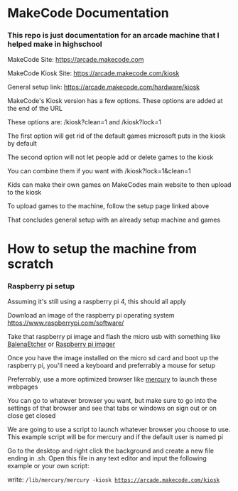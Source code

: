 # MakeCode Documentation

### This repo is just documentation for an arcade machine that I helped make in highschool

MakeCode Site: <https://arcade.makecode.com>

MakeCode Kiosk Site: <https://arcade.makecode.com/kiosk>

General setup link: <https://arcade.makecode.com/hardware/kiosk>

MakeCode's Kiosk version has a few options. These options are added at the end of the URL

These options are: /kiosk?clean=1 and /kiosk?lock=1

The first option will get rid of the default games microsoft puts in the kiosk by default

The second option will not let people add or delete games to the kiosk

You can combine them if you want with /kiosk?lock=1&clean=1

Kids can make their own games on MakeCodes main website to then upload to the kiosk

To upload games to the machine, follow the setup page linked above

That concludes general setup with an already setup machine and games



# How to setup the machine from scratch

### Raspberry pi setup

Assuming it's still using a raspberry pi 4, this should all apply

Download an image of the raspberry pi operating system <https://www.raspberrypi.com/software/>

Take that raspberry pi image and flash the micro usb with something like [BalenaEtcher](https://etcher.balena.io/) or [Raspberry pi imager](https://www.raspberrypi.com/software/)

Once you have the image installed on the micro sd card and boot up the raspberry pi, you'll need a keyboard and preferrably a mouse for setup

Preferrably, use a more optimized browser like [mercury](https://github.com/Alex313031/Mercury/releases) to launch these webpages

You can go to whatever browser you want, but make sure to go into the settings of that browser and see that tabs or windows on sign out or on close get closed

We are going to use a script to launch whatever browser you choose to use. This example script will be for mercury and if the default user is named pi

Go to the desktop and right click the background and create a new file ending in .sh. Open this file in any text editor and input the following example or your own script: 

write: <code>/lib/mercury/mercury -kiosk https://arcade.makecode.com/kiosk </code>